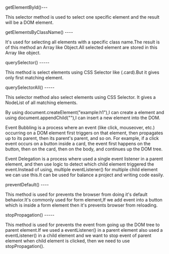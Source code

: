  <!-- *Question 1 -->

 getElementById()---
 
 This selector method is used to select one specific element and the result will be a DOM element.

 getElementsByClassName() ----

 It's used for selecting all elements with a specific class name.The result is of this method an Array like Object.All selected element are stored in this Array like object.

 querySelector() -----

 This method is select elements using CSS Selector like (.card).But it gives only first matching element.

 querySelectorAll() -----

 This selector method also select elements using CSS Selector. It gives a NodeList of all matching elements.

 <!-- **Question-2 -->

 By using document.createElement("example:h1"),I can create a element and using document.appendChild(""),I can insert a new element into the DOM.

  <!--***Question-3  -->

Event Bubbling is a process where an event (like click, mouseover, etc.) occurring on a DOM element first triggers on that element, then propagates up to its parent, then its parent's parent, and so on. For example, if a click event occurs on a button inside a card, the event first happens on the button, then on the card, then on the body, and continues up the DOM tree.

<!-- ****Question-4 -->

Event Delegation is a process where used a single event listener in a parent element, and then use logic to detect which child element triggered the event.Instead of using, multiple eventListener() for multiple child element we can use this.It can be used for balance a project and writing code easily.

<!-- *****Question-5 -->

preventDefault() ----

This method is used for prevents the browser from doing it's default behavior.It's commonly used for form element,If we add event into a button which is inside a form element then it's prevents browser from reloading.

stopPropagation() -----

This method is used for prevents the event from going up the DOM tree to parent element.If we used a eventListener() in a parent element also used a eventListener() in a child element and we want to stop event of parent element when child element is clicked, then we need to use stopPropagation().  